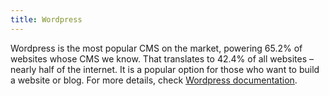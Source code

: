 ```yaml
---
title: Wordpress
---
```


Wordpress is the most popular CMS on the market, powering 65.2% of websites whose CMS we know. That translates to 42.4% of all websites – nearly half of the internet. It is a popular option for those who want to build a website or blog. For more details, check [Wordpress documentation](https://www.manual.grid.tf/documentation/dashboard/solutions/wordpress.html).
